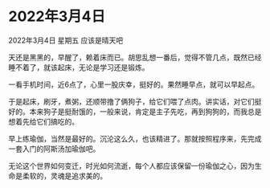 # 2022年3月4日


2022年3月4日
星期五
应该是晴天吧

天还是黑黑的，早醒了，赖着床而已。胡思乱想一番后，觉得不管几点，既然已经睡不着了，就该起床，无论是学习还是锻炼。

一看手机时间，近6点了，心里一股庆幸，挺好的。果然睡早点，就可以早起点。

于是起床，刷牙，煮粥，还顺带撸了俩狗子，给它们喂了点肉。讲实话，对它们挺好的。本来狗子是挺耐饿的，一般来说，肯定是主子先吃，再到狗狗的，而我总是想着先给它们搞吃的。

早上练瑜伽，当然是最好的。沉沦这么久，也该精进了。那就按照程序来，先完成一套入门的阿斯汤加瑜伽吧。

无论这个世界如何变迁，时光如何流逝，每个人都应该保留一份瑜伽之心，因为生命是柔软的，灵魂是追求美的。
